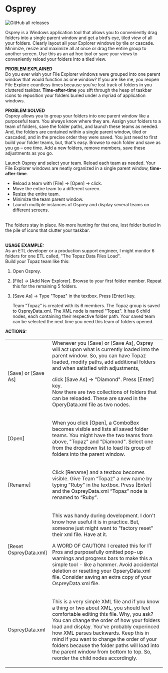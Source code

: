 # Osprey
![GitHub all releases](https://img.shields.io/github/downloads/TheCodeLessTraveled/Osprey-2.0/total?color=green)

<p>Osprey is a Windows application tool that allows you to conveniently  drag folders into a single parent window and get a bird’s eye, tiled view of all your folders. Clearly layout all your Explorer windows by tile or cascade. Minimize, resize and maximize all at once or drag the entire group to another screen. Use this as an ad hoc tool or save your views to conveniently reload your folders into a tiled view. 
 </p>
 <p><b>PROBLEM EXPLAINED</b>
 <br>Do you ever wish your File Explorer windows were grouped into one parent window that would function as one window? If you are like me, you reopen File Explore countless times because you've lost track of folders in you cluttered taskbar. <b>Time-after-time</b> you sift through the heap of taskbar icons to reposition your folders buried under a myriad of application windows.</p>
 <p><b>PROBLEM SOLVED</b>
 <br>Osprey allows you to group your folders into one parent window like a purposeful team. You always know where they are. Assign your folders to a team of folders, save the folder paths, and launch these teams as needed. And, the folders are contained within a single parent window, tiled or cascaded, and in the precise order they were saved. You just need to first build your folder teams, but, that's easy. Browse to each folder and save as you go – one time. Add a new folders, remove members, save these adjustments as you go.
</p>
<p>
Launch Osprey and select your team.  Reload each team as needed. Your File Explorer windows are neatly organized in a single parent window, <b>time-after-time</b>. 
</p>
 
 - Reload a team with [File] -> [Open] -> click. 
 - Move the entire team to a different screen.
 - Resize the entire team.
 - Minimize the team parent window.
 - Launch multiple instances of Osprey and display several teams on different screens.
<br>
The folders stay in place. No more hunting for that one, lost folder buried in the pile of icons that clutter your taskbar. 
<br>
<br>

<b>USAGE EXAMPLE:</b><br>
As an ETL developer or a production support engineer, I might monitor 6 folders for one ETL called, "The Topaz Data Files Load". 
<br>
Build your Topaz team like this:
<br>
1.  Open Osprey. 
2.  [File] -> [Add New Explorer].
            Browse to your first folder member. Repeat this for the remaining 5 folders.

3.  [Save As] -> Type "Topaz" in the textbox.
            Press [Enter] key. 
            <p>Team “Topaz” is created with its 6 members. The Topaz group is saved to 
            OspreyData.xml. The XML node is named "Topaz". It has 6 child nodes, each
            containing their respective folder path. Your saved team can be selected the next time you need this team of folders opened.</p>

<b>ACTIONS:</b><br>      

<table><tr> 
 <td Width="20%">[Save] or [Save As] </td>
 <td Width="80%">  Whenever you [Save] or [Save As], Osprey will act upon what is currently loaded
                   into the parent window. So, you can have Topaz loaded, modify paths, add
                   additional folders and when satisfied with adjustments, <br>
                   <p>click [Save As] -> "Diamond". Press [Enter] key. <br>
                   Now there are two collections of folders that can be 
                   reloaded. These are saved in the OperyData.xml file as two nodes.
                    </p>
</td></tr>
<tr> 
    <td Width="20%">[Open]</td>
    <td Width="80%"> 
        <p>When you click [Open], a ComboBox becomes visible and lists all saved folder 
        teams. You might have the two teams from above, "Topaz" and "Diamond". Select one 
        from the dropdown list to load its group of folders into the parent window.
     </p>
    </td>
  </tr>
<tr>
    <td Width="20%">[Rename]</td> 
    <td Width="80%"> 
     <p>
        Click [Rename] and a textbox becomes visible. Give Team “Topaz” a new name by 
        typing "Ruby" in the textbox. Press [Enter] and the OspreyData.xml “Topaz” node is
        renamed to “Ruby”.
     </p>
    </td>
</tr>
<tr>
    <td Width="20%">[Reset OspreyData.xml] </td>    
    <td Width="80%"> 
     <p>
        This was handy during development. I don't know how useful it is in    
        practice. But, someone just might want to "factory reset" their xml file. 
        Have at it.
     </p>
     <p>A WORD OF CAUTION:  I created this for IT Pros and purposefully omitted pop-up warnings 
        and progress bars to make this a simple tool - like a hammer. Avoid accidental deletion 
        or resetting your OpseryData.xml file. Consider saving an extra copy of your OspreyData.xml file.
     </p>
    </td>
</tr>
<tr>  
    <td Width="20%">OspreyData.xml</td>     
    <td Width="80%"> 
     <p>
        This is a very simple XML file and if you know a thing or two about XML, you should
        feel comfortable editing this file. Why, you ask? You can change the order of how your folders 
        load and display. You've probably experinced how XML parses backwards. Keep this in mind
        if you want to change the order of your folders because the folder paths will load into the parent 
        window from bottom to top. So, reorder the child nodes accordingly.
     </p>
    </td>
</tr>
</Table>
